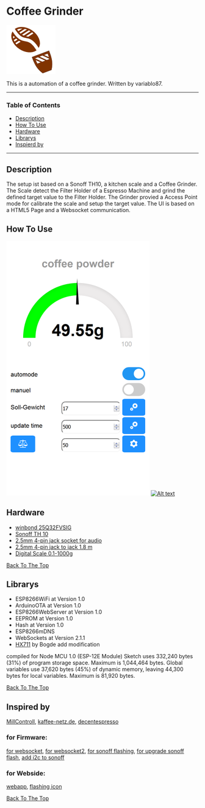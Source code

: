 # Coffee Grinder 


![Project Image](data_/apple-touch-icon.png)

This is a automation of a coffee grinder.
Written by variablo87.

---

### Table of Contents

- [Description](#description)
- [How To Use](#how-to-use)
- [Hardware](#hardware)
- [Librarys](#librarys)
- [Inspierd by](#inspired-by)

---

## Description
The setup ist based on a Sonoff TH10, a kitchen scale and a Coffee Grinder. The Scale detect the Filter Holder of a Espresso Machine and grind the defined target value to the Filter Holder. The Grinder provied a Access Point mode for calibrate the scale and setup the target value. The UI is based on a HTML5 Page and a Websocket communication.

## How To Use

![webpage](doku/webpage.png)
[![Alt text](https://img.youtube.com/vi/oAwjs4U6uXQ/0.jpg)](https://www.youtube.com/watch?v=oAwjs4U6uXQ "click to play the video")

## Hardware

- [winbond 25Q32FVSIG](https://www.winbond.com/resource-files/w25q32fv%20revi%2010202015.pdf)
- [Sonoff TH 10](https://www.itead.cc/wiki/Sonoff_TH_10/16)
- [2.5mm 4-pin jack socket for audio](https://www.amazon.de/gp/product/B004HTHI4Q/ref=oh_aui_detailpage_o09_s00?ie=UTF8&psc=1)
- [2.5mm 4-pin jack to jack 1.8 m](https://www.amazon.de/gp/product/B007U91UB2/ref=oh_aui_detailpage_o05_s00?ie=UTF8&psc=1)
- [Digital Scale 0.1-1000g](https://www.ebay.de/itm/0-1-1000g-Prazisionswaage-Feinwaage-schmuck-waage-Digital-waage-miniwaage-/222287194987?hash=item33c1596b6b)

[Back To The Top](#coffee-grinder)

## Librarys

- ESP8266WiFi at Version 1.0     
- ArduinoOTA at Version 1.0     
- ESP8266WebServer at Version 1.0   
- EEPROM at Version 1.0       
- Hash at Version 1.0         
- ESP8266mDNS
- WebSockets at Version 2.1.1 
- [HX711](https://github.com/bogde/HX711) by Bogde add modification

compiled for Node MCU 1.0 (ESP-12E Module) Sketch uses 332,240 bytes (31%) of program storage space. Maximum is 1,044,464 bytes. Global variables use 37,620 bytes (45%) of dynamic memory, leaving 44,300 bytes for local variables. Maximum is 81,920 bytes.

[Back To The Top](#coffee-grinder)

## Inspired by
[MillControll](https://github.com/romanseidl/MillControl/blob/master/README.md), [kaffee-netz.de](https://www.kaffee-netz.de/threads/millcontrol-arduino-muehlensteuerung-mit-timer-gewichtsautomatik-waagensteuerung-und-brew-timer.95553), [decentespresso](https://de.decentespresso.com/pro_grinder)

### for Firmware:
[for websocket](https://www.hackster.io/rayburne/nodemcu-esp8266-remote-temperature-using-websockets-5956c4), [for websocket2](http://vidieukhien.xyz/vi/2016/11/03/esp8266-spiffs-web-server-html5-websocket-control-dieu-khien-thiet-bi-qua-web-socket/), [for sonoff flashing](https://loads.pickle.me.uk/2016/10/30/flashing-custom-firmware-to-a-sonoff-th10/16/), [for upgrade sonoff flash](http://www.andremiller.net/content/upgrading-sonoff-wireless-smart-switch-flash-memory-esp8266),  [add i2c to sonoff](http://tinkerman.cat/sonoff-th10-th16-sensors-displays-actuators/)

### for Webside:
[webapp](https://www.netguru.co/codestories/few-tips-that-will-make-your-pwa-on-ios-feel-like-native), [flashing icon](https://stackoverflow.com/questions/36505651/how-to-animate-icon-fa-circle-using-css-to-look-as-recording-video-blinking-red/36505930)

[Back To The Top](#coffee-grinder)

